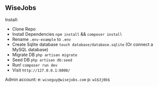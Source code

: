 ## WiseJobs

Install:
- Clone Repo
- Install Dependencies `npm install` && `composer install`
- Rename `.env-example` to `.env`
- Create Sqlite database `touch database/database.sqlite` (Or connect a MySQL database)
- Migrate DB `php artisan migrate`
- Seed DB `php artisan db:seed`
- Run! `composer run dev`
- Visit `http://127.0.0.1:8000/`

Admin account:
e: `wiseguy@wisejobs.com`
p: `w1$3j0b$`


